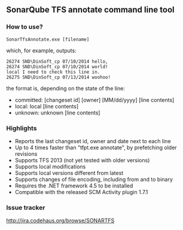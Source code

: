 ## SonarQube TFS annotate command line tool

### How to use?

	SonarTfsAnnotate.exe [filename]

which, for example, outputs:

	26274 SND\DinSoft_cp 07/10/2014 hello,
	26274 SND\DinSoft_cp 07/10/2014 world!
	local I need to check this line in.
	26275 SND\DinSoft_cp 07/13/2014 woohoo!

the format is, depending on the state of the line:

* committed: [changeset id] [owner] [MM/dd/yyyy] [line contents]
* local: local [line contents]
* unknown: unknown [line contents]

### Highlights

* Reports the last changeset id, owner and date next to each line
* Up to 4 times faster than "tfpt.exe annotate", by prefetching older revisions
* Supports TFS 2013 (not yet tested with older versions)
* Supports local modifications
* Supports local versions different from latest
* Supports changes of file encoding, including from and to binary
* Requires the .NET framework 4.5 to be installed
* Compatible with the released SCM Activity plugin 1.7.1

### Issue tracker

http://jira.codehaus.org/browse/SONARTFS
